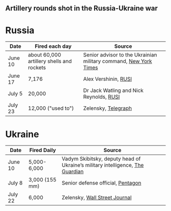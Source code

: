 ## Artillery rounds shot in the Russia-Ukraine war

# Russia

| Date | Fired each day | Source |
| --- | --- | --- |
| June 10 | about 60,000 artillery shells and rockets | Senior advisor to the Ukrainian military command, [New York Times](https://www.nytimes.com/2022/06/10/world/europe/ukraine-ammo-shortage-artillery.html) |
| June 17 | 7,176 | Alex Vershinin, [RUSI](https://rusi.org/explore-our-research/publications/commentary/return-industrial-warfare) |
| July 5 | 20,000 | Dr Jack Watling and Nick Reynolds, [RUSI](https://www.rusi.org/news-and-comment/in-the-news/introducing-wests-new-weapon-working-overtime-tilt-war-kyivs-favour/) |
| July 23 | 12,000 ("used to") | Zelensky, [Telegraph](https://www.telegraph.co.uk/world-news/2022/07/22/russia-resorts-air-defence-missiles-ground-attacks-amid-critical/)|

# Ukraine

| Date | Fired Daily | Source
| --- | --- | --- |
| June 10 | 5,000-6,000 | Vadym Skibitsky, deputy head of Ukraine’s military intelligence, [The Guardian](https://www.theguardian.com/world/2022/jun/10/were-almost-out-of-ammunition-and-relying-on-western-arms-says-ukraine)|
| July 8 | 3,000 (155 mm) | Senior defense official, [Pentagon](https://www.defense.gov/News/Transcripts/Transcript/Article/3088129/senior-defense-official-holds-a-background-briefing/) |
| July 22 | 6,000 | Zelensky, [Wall Street Journal](https://www.wsj.com/articles/ukraines-zelensky-says-a-cease-fire-with-russia-without-reclaiming-lost-lands-will-only-prolong-war-11658510019?st=r8renwwu3yasmbt&reflink=share_mobilewebshare)

 
